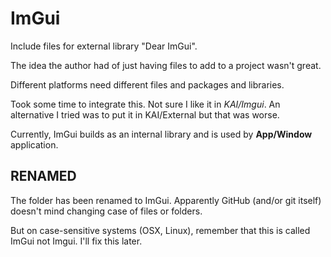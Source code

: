 # ImGui

Include files for external library "Dear ImGui".

The idea the author had of just having files to add to a project wasn't great.

Different platforms need different files and packages and libraries.

Took some time to integrate this. Not sure I like it in *KAI/Imgui*. An alternative I tried was to put it in KAI/External but that was worse.

Currently, ImGui builds as an internal library and is used by **App/Window** application.

## RENAMED

The folder has been renamed to ImGui. Apparently GitHub (and/or git itself) doesn't mind changing case of files or folders.

But on case-sensitive systems (OSX, Linux), remember that this is called ImGui not Imgui. I'll fix this later.
